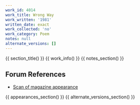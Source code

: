 ```yaml
---
work_id: 4014
work_title: Wrong Way
work_written: '1981'
written_date: exact
work_collected: 'no'
work_category: Poem
notes: null
alternate_versions: []
---
```


{{ section_title() }}
{{ work_info() }}
{{ notes_section() }}
## Forum References
- [Scan of magazine appearance](https://bukowskiforum.com/threads/one-for-dear-old-dad-wrong-way-100-jumbo-gem-clips-wormwood-review-no-100-1985.12801/)

{{ appearances_section() }}
{{ alternate_versions_section() }}